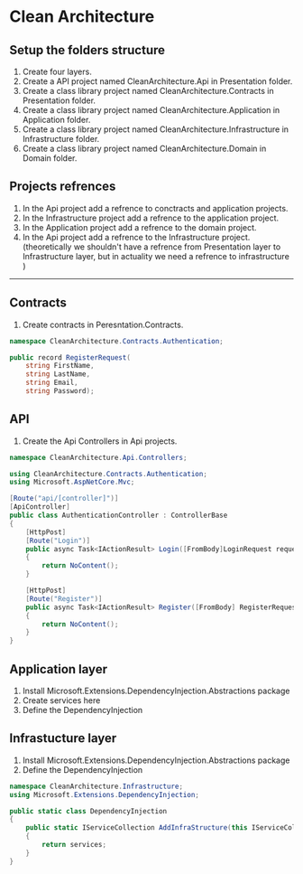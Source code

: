 # Clean Architecture

## Setup the folders structure
1. Create four layers.
2. Create a API project named CleanArchitecture.Api in Presentation folder.
3. Create a class library project named CleanArchitecture.Contracts in Presentation folder.
4. Create a class library project named CleanArchitecture.Application in Application folder.
5. Create a class library project named CleanArchitecture.Infrastructure in Infrastructure folder.
6. Create a class library project named CleanArchitecture.Domain in Domain folder.

## Projects refrences 

1. In the Api project add a refrence to conctracts and application projects.
2. In the Infrastructure project add a refrence to the application project.
3. In the Application project add a refrence to the domain project.
4. In the Api project add a refrence to the Infrastructure project. (theoretically we shouldn't have a refrence from Presentation layer to Infrastructure layer, but in actuality we need a refrence to infrastructure  )
---
## Contracts

1. Create contracts in Peresntation.Contracts.
```c#
namespace CleanArchitecture.Contracts.Authentication;

public record RegisterRequest(
    string FirstName,
    string LastName,
    string Email,
    string Password);
```

## API
1. Create the Api Controllers in Api projects.
```C#
namespace CleanArchitecture.Api.Controllers;

using CleanArchitecture.Contracts.Authentication;
using Microsoft.AspNetCore.Mvc;

[Route("api/[controller]")]
[ApiController]
public class AuthenticationController : ControllerBase
{
    [HttpPost]
    [Route("Login")]
    public async Task<IActionResult> Login([FromBody]LoginRequest request)
    {
        return NoContent();
    }

    [HttpPost]
    [Route("Register")]
    public async Task<IActionResult> Register([FromBody] RegisterRequest request)
    {
        return NoContent();
    }
}

```
## Application layer
1. Install Microsoft.Extensions.DependencyInjection.Abstractions package
2. Create services here
3. Define the DependencyInjection

## Infrastucture layer
1. Install Microsoft.Extensions.DependencyInjection.Abstractions package
2. Define the DependencyInjection
```C#
namespace CleanArchitecture.Infrastructure;
using Microsoft.Extensions.DependencyInjection;

public static class DependencyInjection
{
    public static IServiceCollection AddInfraStructure(this IServiceCollection services)
    {
        return services;
    }
}
```